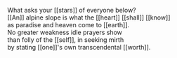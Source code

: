What asks your [[stars]] of everyone below?  
[[An]] alpine slope is what the [[heart]] [[shall]] [[know]]  
as paradise and heaven come to [[earth]].  
No greater weakness idle prayers show  
than folly of the [[self]], in seeking mirth  
by stating [[one]]'s own transcendental [[worth]].